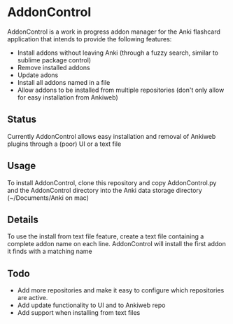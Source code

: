 AddonControl
============
AddonControl is a work in progress addon manager for the Anki flashcard
application that intends to provide the following features:

* Install addons without leaving Anki (through a fuzzy search, similar to
  sublime package control)
* Remove installed addons
* Update adons
* Install all addons named in a file
* Allow addons to be installed from multiple repositories (don't only allow for
  easy installation from Ankiweb)

Status
------
Currently AddonControl allows easy installation and removal of Ankiweb plugins
through a (poor) UI or a text file

Usage
-----
To install AddonControl, clone this repository and copy AddonControl.py and the
AddonControl directory into the Anki data storage directory (~/Documents/Anki on
mac)

Details
-------
To use the install from text file feature, create a text file containing a
complete addon name on each line. AddonControl will install the first addon it
finds with a matching name

Todo
----
* Add more repositories and make it easy to configure which repositories are
  active.
* Add update functionality to UI and to Ankiweb repo
* Add support when installing from text files
